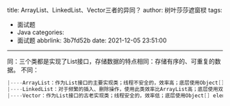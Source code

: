title: ArrayList、LinkedList、Vector三者的异同？
author: 树叶莎莎遮窗棂
tags:
  - 面试题
  - Java
categories:
  - 面试题
abbrlink: 3b7fd52b
date: 2021-12-05 23:51:00
---
同：三个类都是实现了List接口，存储数据的特点相同：存储有序的、可重复的数据。
不同：
```java
|----ArrayList：作为List接口的主要实现类；线程不安全的，效率高；底层使用Object[] elementData存储
|----LinkedList：对于频繁的插入、删除操作，使用此类效率比ArrayList高；底层使用双向链表存储
|----Vector：作为List接口的古老实现类；线程安全的，效率低；底层使用Object[] elementData存储
```